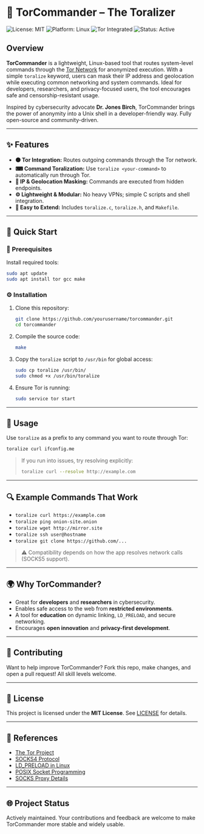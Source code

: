 # 🚀 TorCommander – The Toralizer

![License: MIT](https://img.shields.io/badge/License-MIT-blue.svg)
![Platform: Linux](https://img.shields.io/badge/Platform-Linux-blue)
![Tor Integrated](https://img.shields.io/badge/Tor-Supported-7D4698)
![Status: Active](https://img.shields.io/badge/Status-Active-brightgreen)

## Overview

**TorCommander** is a lightweight, Linux-based tool that routes system-level commands through the [Tor Network](https://www.torproject.org/) for anonymized execution. With a simple `toralize` keyword, users can mask their IP address and geolocation while executing common networking and system commands. Ideal for developers, researchers, and privacy-focused users, the tool encourages safe and censorship-resistant usage.

Inspired by cybersecurity advocate **Dr. Jones Birch**, TorCommander brings the power of anonymity into a Unix shell in a developer-friendly way. Fully open-source and community-driven.

---

## ✨ Features

- **⚫ Tor Integration:** Routes outgoing commands through the Tor network.
- **⌨ Command Toralization:** Use `toralize <your-command>` to automatically run through Tor.
- **🚫 IP & Geolocation Masking:** Commands are executed from hidden endpoints.
- **⚙ Lightweight & Modular:** No heavy VPNs; simple C scripts and shell integration.
- **📂 Easy to Extend:** Includes `toralize.c`, `toralize.h`, and `Makefile`.

---

## 🚀 Quick Start

### 📅 Prerequisites

Install required tools:

```bash
sudo apt update
sudo apt install tor gcc make
```

### ⚙ Installation

1. Clone this repository:
   ```bash
   git clone https://github.com/yourusername/torcommander.git
   cd torcommander
   ```

2. Compile the source code:
   ```bash
   make
   ```

3. Copy the `toralize` script to `/usr/bin` for global access:
   ```bash
   sudo cp toralize /usr/bin/
   sudo chmod +x /usr/bin/toralize
   ```

4. Ensure Tor is running:
   ```bash
   sudo service tor start
   ```

---

## 🔧 Usage

Use `toralize` as a prefix to any command you want to route through Tor:

```bash
toralize curl ifconfig.me
```

> If you run into issues, try resolving explicitly:
> ```bash
> toralize curl --resolve http://example.com
> ```

---

## 🔍 Example Commands That Work

- `toralize curl https://example.com`
- `toralize ping onion-site.onion`
- `toralize wget http://mirror.site`
- `toralize ssh user@hostname`
- `toralize git clone https://github.com/...`

> ⚠️ Compatibility depends on how the app resolves network calls (SOCKS5 support).

---

## 🌍 Why TorCommander?

- Great for **developers** and **researchers** in cybersecurity.
- Enables safe access to the web from **restricted environments**.
- A tool for **education** on dynamic linking, `LD_PRELOAD`, and secure networking.
- Encourages **open innovation** and **privacy-first development**.

---

## 🚀 Contributing

Want to help improve TorCommander? Fork this repo, make changes, and open a pull request! All skill levels welcome.

---

## 📄 License

This project is licensed under the **MIT License**. See [LICENSE](./LICENSE) for details.

---

## 📖 References

- [The Tor Project](https://www.torproject.org)
- [SOCKS4 Protocol](https://www.openssh.com/txt/socks4.protocol)
- [LD_PRELOAD in Linux](https://man7.org/linux/man-pages/man8/ld.so.8.html)
- [POSIX Socket Programming](https://man7.org/linux/man-pages/man2/connect.2.html)
- [SOCKS Proxy Details](https://www.haproxy.org/download/1.8/doc/proxy-protocol.txt)

---

## 🌐 Project Status

Actively maintained. Your contributions and feedback are welcome to make TorCommander more stable and widely usable.
